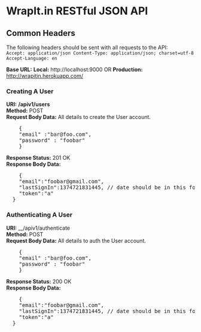 # WrapIt.in RESTful JSON API  

## Common Headers	
The following headers should be sent with all requests to the API:	
`Accept: application/json
Content-Type: application/json; charset=utf-8
Accept-Language: en`	
			
__Base URL:__ __Local:__ http://localhost:9000 OR __Production:__ http://wrapitin.herokuapp.com/

### Creating A User

__URI:__ __/apiv1/users__		
__Method:__ POST	
__Request Body Data:__	All details to create the User account.		 
<pre>
	{
    "email" :"bar@foo.com",
    "password" : "foobar"
	}
</pre>		
__Response Status:__ 201 OK			
__Response Body Data:__			 
<pre>
	{
    "email":"foobar@gmail.com",
    "lastSignIn":1374721831445, // date should be in this form only
    "token":"a"
  }
</pre>


### Authenticating A User

__URI:__ __/apiv1/authenticate		
__Method:__ POST	
__Request Body Data:__	All details to auth the User account.		 
<pre>
	{
    "email" :"bar@foo.com",
    "password" : "foobar"
	}
</pre>		
__Response Status:__ 200 OK			
__Response Body Data:__			 
<pre>
	{
    "email":"foobar@gmail.com",
    "lastSignIn":1374721831445, // date should be in this form only
    "token":"a"
  }
</pre>

